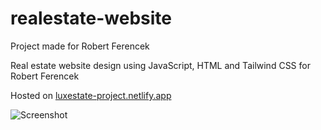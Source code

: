# realestate-website

Project made for Robert Ferencek

Real estate website design using JavaScript, HTML and Tailwind CSS for Robert Ferencek

Hosted on [luxestate-project.netlify.app](https://luxestate-project.netlify.app)

![Screenshot](./images/ss.png)